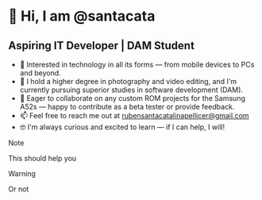 # 👋 Hi, I am @santacata
## Aspiring IT Developer | DAM Student

- 👀 Interested in technology in all its forms — from mobile devices to PCs and beyond.
- 🌱 I hold a higher degree in photography and video editing, and I'm currently pursuing superior studies in software development (DAM).
- 💞️ Eager to collaborate on any custom ROM projects for the Samsung A52s — happy to contribute as a beta tester or provide feedback.
- 📫 Feel free to reach me out at rubensantacatalinapellicer@gmail.com
- 🤓 I'm always curious and excited to learn — if I can help, I will!

>[!NOTE]
>This should help you

>[!WARNING]
>Or not

<!---!
rubenolle/rubenSant is a ✨ special ✨ repository because its `README.md` (this file) appears on my GitHub profile.
--->
